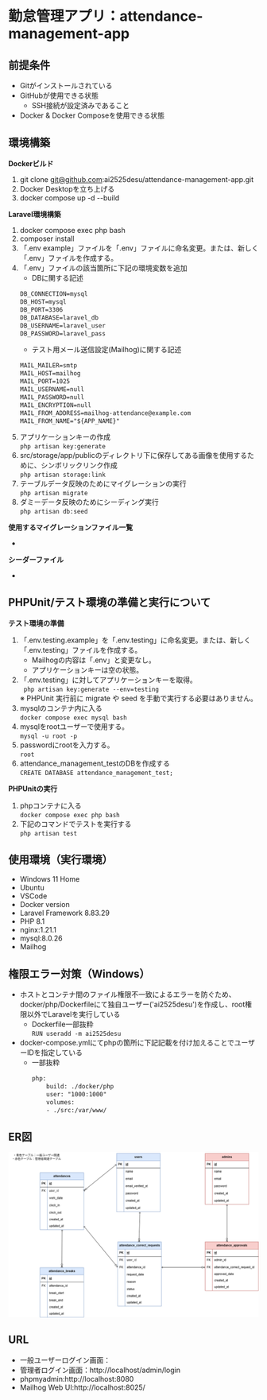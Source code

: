 # 勤怠管理アプリ：attendance-management-app
<!-- 10/17Laravelプロジェクト立ち上げ時に簡易記述 -->

## 前提条件
- Gitがインストールされている
- GitHubが使用できる状態
    - SSH接続が設定済みであること
- Docker & Docker Composeを使用できる状態

## 環境構築

**Dockerビルド**
1. git clone git@github.com:ai2525desu/attendance-management-app.git
2. Docker Desktopを立ち上げる
3. docker compose up -d --build

**Laravel環境構築**
1. docker compose exec php bash
2. composer install
3. 「.env example」ファイルを「.env」ファイルに命名変更。または、新しく「.env」ファイルを作成する。
4. 「.env」ファイルの該当箇所に下記の環境変数を追加
    * DBに関する記述
    ```
    DB_CONNECTION=mysql
    DB_HOST=mysql
    DB_PORT=3306
    DB_DATABASE=laravel_db
    DB_USERNAME=laravel_user
    DB_PASSWORD=laravel_pass
    ```
    * テスト用メール送信設定(Mailhog)に関する記述
    ```
    MAIL_MAILER=smtp
    MAIL_HOST=mailhog
    MAIL_PORT=1025
    MAIL_USERNAME=null
    MAIL_PASSWORD=null
    MAIL_ENCRYPTION=null
    MAIL_FROM_ADDRESS=mailhog-attendance@example.com
    MAIL_FROM_NAME="${APP_NAME}"
    ```
5. アプリケーションキーの作成<br>
    ``` php artisan key:generate ```
6. src/storage/app/publicのディレクトリ下に保存してある画像を使用するために、シンボリックリンク作成<br>
    ``` php artisan storage:link ```
7. テーブルデータ反映のためにマイグレーションの実行<br>
    ``` php artisan migrate ```
8. ダミーデータ反映のためにシーディング実行<br>
    ``` php artisan db:seed ```

**使用するマイグレーションファイル一覧**
<!-- 作成後、内容記述 -->
* 

**シーダーファイル**
<!-- 作成後内容記述 -->
* 

<!-- 10/17 PHPUnitテスト実行できるように各ファイル記述済みの状態。記述内容確認必ず -->
## PHPUnit/テスト環境の準備と実行について
**テスト環境の準備**
1. 「.env.testing.example」を「.env.testing」に命名変更。または、新しく「.env.testing」ファイルを作成する。
    - Mailhogの内容は「.env」と変更なし。
    - アプリケーションキーは空の状態。
2. 「.env.testing」に対してアプリケーションキーを取得。<br>
    ``` php artisan key:generate --env=testing```<br>
※ PHPUnit 実行前に migrate や seed を手動で実行する必要はありません。
3. mysqlのコンテナ内に入る<br>
    ``` docker compose exec mysql bash ```
4. mysqlをrootユーザーで使用する。<br>
    ``` mysql -u root -p ```
5. passwordにrootを入力する。<br>
    ``` root ```
6. attendance_management_testのDBを作成する<br>
    ``` CREATE DATABASE attendance_management_test; ```

**PHPUnitの実行**
1. phpコンテナに入る<br>
    ``` docker compose exec php bash ```
2. 下記のコマンドでテストを実行する<br>
    ``` php artisan test ```

<!-- Ubuntu,VSCode,Docker最終記述で確定すること -->
## 使用環境（実行環境）
- Windows 11 Home
- Ubuntu 
- VSCode 
- Docker version 
- Laravel Framework 8.83.29
- PHP 8.1
- nginx:1.21.1
- mysql:8.0.26
- Mailhog

## 権限エラー対策（Windows）
* ホストとコンテナ間のファイル権限不一致によるエラーを防ぐため、docker/php/Dockerfileにて独自ユーザー('ai2525desu')を作成し、root権限以外でLaravelを実行している
    - Dockerfile一部抜粋<br>
    ```RUN useradd -m ai2525desu```
* docker-compose.ymlにてphpの箇所に下記記載を付け加えることでユーザーIDを指定している
    - 一部抜粋
        ```
        php:
            build: ./docker/php
            user: "1000:1000"
            volumes:
            - ./src:/var/www/
        ```

## ER図
![ER図](attendance-management-app.png)

## URL
* 一般ユーザーログイン画面：
* 管理者ログイン画面：http://localhost/admin/login
* phpmyadmin:http://localhost:8080
* Mailhog Web UI:http://localhost:8025/